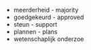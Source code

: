 * meerderheid - majority
* goedgekeurd - approved
* steun  - support
* plannen - plans
* wetenschaplijk onderzoe